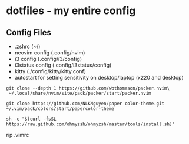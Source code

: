 # dotfiles - my entire config

## Config Files
- .zshrc (~/)
- neovim config (.config/nvim)
- i3 config (.config/i3/config)
- i3status config (.config/i3status/config)
- kitty (./config/kitty/kitty.conf)
- autostart for setting sensitivity on desktop/laptop (x220 and desktop)

```
git clone --depth 1 https://github.com/wbthomason/packer.nvim\
 ~/.local/share/nvim/site/pack/packer/start/packer.nvim
```
```
git clone https://github.com/NLKNguyen/paper color-theme.git ~/.vim/pack/colors/start/papercolor-theme
```
```
sh -c "$(curl -fsSL https://raw.github.com/ohmyzsh/ohmyzsh/master/tools/install.sh)"
```

rip .vimrc

